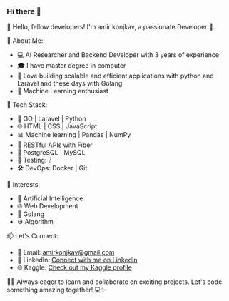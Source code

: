 ### Hi there 👋
👋 Hello, fellow developers! I'm amir konjkav, a passionate Developer 🚀.

🌟 About Me:
- 💻 AI Researcher and Backend Developer with 3 years of experience
- 🎓 I have master degree in computer
- 🚀 Love building scalable and efficient applications with python and Laravel and these days with Golang
- 🤖 Machine Learning enthusiast

🔧 Tech Stack:
- 🐍 GO | Laravel | Python
- 🌐 HTML | CSS | JavaScript
- 📊 Machine learning | Pandas | NumPy
- 🚀 RESTful APIs with Fiber 
- 🐘 PostgreSQL | MySQL
- 🧪 Testing: ?
- 🛠 DevOps: Docker | Git 

🌈 Interests:
- 🤖 Artificial Intelligence
- 🌐 Web Development
- 🚀 Golang
- ⚙️ Algorithm

📫 Let's Connect:
- 📧 Email: amirkonjkav@gmail.com
- 🔗 LinkedIn: [Connect with me on LinkedIn](https://www.linkedin.com/in/amir-konjkav-7761b350/)
- 🌐 Kaggle: [Check out my Kaggle profile](https://www.kaggle.com/amirkonjkav)


👨‍💻 Always eager to learn and collaborate on exciting projects. Let's code something amazing together! 💻✨

